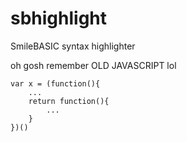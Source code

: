 # sbhighlight
SmileBASIC syntax highlighter

oh gosh remember OLD JAVASCRIPT lol
```
var x = (function(){
	...
	return function(){
		...
	}
})()
```
